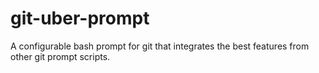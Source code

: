 # git-uber-prompt
A configurable bash prompt for git that integrates the best features from other git prompt scripts.
